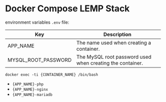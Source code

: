 # Docker Compose LEMP Stack

environment variables `.env` file:

| Key | Description |
|-----|-------------|
|APP_NAME|The name used when creating a container.|
|MYSQL_ROOT_PASSWORD|The MySQL root password used when creating the container.|

`docker exec -ti {CONTAINER_NAME} /bin/bash`

* `{APP_NAME}-php`
* `{APP_NAME}-nginx`
* `{APP_NAME}-mariadb`

